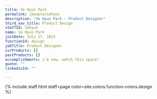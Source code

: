 ```yaml
---
title: Se Hyun Park
permalink: /people/sehyun
description: "Se Hyun Park - Product Designer"
third_nav_title: Product Design
staffId: sehyun
name: Se Hyun Park
joinDate: July 17, 2023
functionId: design
jobTitle: Product Designer
curProducts: []
pastProducts: []
accomplishments: i'm new, watch this space!
quote: ""
linkedinId: ""

---
```


{% include staff.html staff=page color=site.colors.function-colors.design %}

